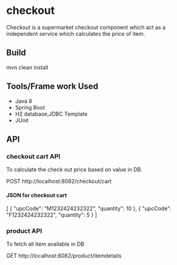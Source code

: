 # checkout
Checkout is a supermarket checkout component which act as a independent service which calculates the price of item. 

## Build
mvn clean install

## Tools/Frame work Used 
- Java 8
- Spring Boot
- H2 database,JDBC Template
- JUnit

## API

### checkout cart API
To calculate the check out price based on value in DB.

POST http://localhost:8082/checkout/cart

#### JSON for checkout cart
[
    {
        "upcCode": "M1232424232322",
        "quantity": 10
    },
    {
        "upcCode": "F1232424232322",
        "quantity": 5
    }
]
#####

### product API
To fetch all item available in DB

GET http://localhost:8082/product/itemdetails
